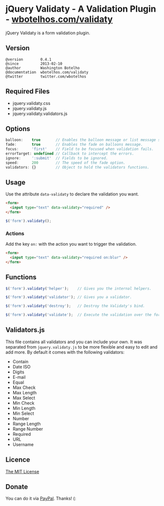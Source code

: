 # jQuery Validaty - A Validation Plugin - [wbotelhos.com/validaty](http://wbotelhos.com/validaty)

jQuery Validaty is a form validation plugin.

## Version

```
@version        0.4.1
@since          2013-02-10
@author         Washington Botelho
@documentation  wbotelhos.com/validaty
@twitter        twitter.com/wbotelhos
```

## Required Files

+ jquery.validaty.css
+ jquery.validaty.js
+ jquery.validaty.validators.js

## Options

```js
balloon:    true       // Enables the balloon message or list message style.
fade:       true       // Enables the fade on balloons message.
focus:      'first'    // Field to be focused when validation fails.
errorTarget: undefined // Callback to intercept the errors.
ignore:     ':submit'  // Fields to be ignored.
speed:      200        // The speed of the fade option.
validators: {}         // Object to hold the validators functions.
```

## Usage

Use the attribute `data-validaty` to declare the validation you want.

```html
<form>
  <input type="text" data-validaty="required" />
</form>
```

```js
$('form').validaty();
```

### Actions

Add the key `on:` with the action you want to trigger the validation.

```html
<form>
  <input type="text" data-validaty="required on:blur" />
</form>
```

## Functions

```js
$('form').validaty('helper');    // Gives you the internal helpers.

$('form').validaty('validator'); // Gives you a validator.

$('form').validaty('destroy');   // Destroy the Validaty's bind.

$('form').validaty('validate');  // Execute the validation over the form.
```

## Validators.js

This file contains all validators and you can include your own.
It was separated from `jquery.validaty.js` to be more flexible and easy to edit and add more.
By default it comes with the following validators:

+ Contain
+ Date ISO
+ Digits
+ E-mail
+ Equal
+ Max Check
+ Max Length
+ Max Select
+ Min Check
+ Min Length
+ Min Select
+ Number
+ Range Length
+ Range Number
+ Required
+ URL
+ Username

## Licence

[The MIT License](http://opensource.org/licenses/MIT)

## Donate

You can do it via [PayPal](https://www.paypal.com/cgi-bin/webscr?cmd=_donations&business=X8HEP2878NDEG&item_name=jQuery%20Validaty). Thanks! (:
